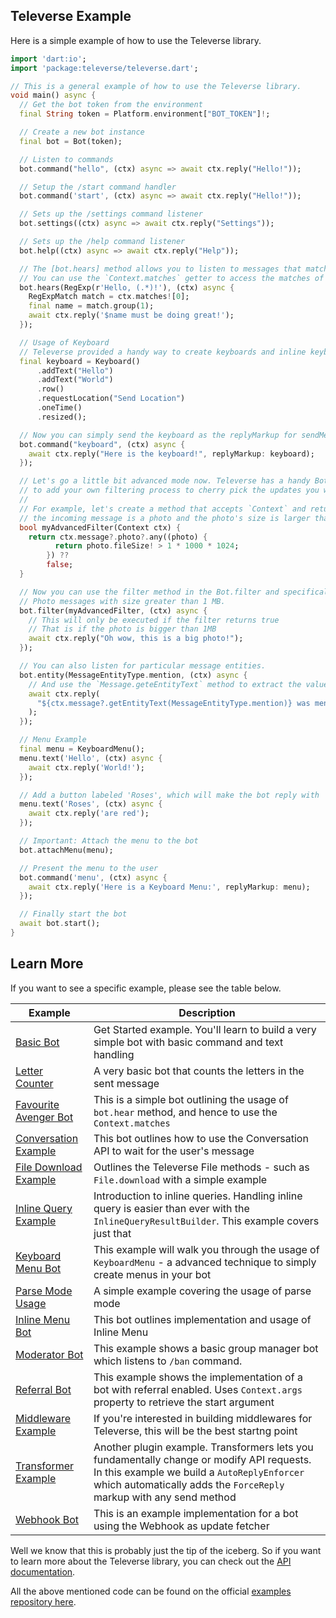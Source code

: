 ## Televerse Example

Here is a simple example of how to use the Televerse library.

```dart
import 'dart:io';
import 'package:televerse/televerse.dart';

// This is a general example of how to use the Televerse library.
void main() async {
  // Get the bot token from the environment
  final String token = Platform.environment["BOT_TOKEN"]!;

  // Create a new bot instance
  final bot = Bot(token);

  // Listen to commands
  bot.command("hello", (ctx) async => await ctx.reply("Hello!"));

  // Setup the /start command handler
  bot.command('start', (ctx) async => await ctx.reply("Hello!"));

  // Sets up the /settings command listener
  bot.settings((ctx) async => await ctx.reply("Settings"));

  // Sets up the /help command listener
  bot.help((ctx) async => await ctx.reply("Help"));

  // The [bot.hears] method allows you to listen to messages that match a regular expression.
  // You can use the `Context.matches` getter to access the matches of the regular expression.
  bot.hears(RegExp(r'Hello, (.*)!'), (ctx) async {
    RegExpMatch match = ctx.matches![0];
    final name = match.group(1);
    await ctx.reply('$name must be doing great!');
  });

  // Usage of Keyboard
  // Televerse provided a handy way to create keyboards and inline keyboards.
  final keyboard = Keyboard()
      .addText("Hello")
      .addText("World")
      .row()
      .requestLocation("Send Location")
      .oneTime()
      .resized();

  // Now you can simply send the keyboard as the replyMarkup for sendMessage or other methods in RawAPI
  bot.command("keyboard", (ctx) async {
    await ctx.reply("Here is the keyboard!", replyMarkup: keyboard);
  });

  // Let's go a little bit advanced mode now. Televerse has a handy Bot.filter method
  // to add your own filtering process to cherry pick the updates you want to process.
  //
  // For example, let's create a method that accepts `Context` and returns true if
  // the incoming message is a photo and the photo's size is larger than 1 MB.
  bool myAdvancedFilter(Context ctx) {
    return ctx.message?.photo?.any((photo) {
          return photo.fileSize! > 1 * 1000 * 1024;
        }) ??
        false;
  }

  // Now you can use the filter method in the Bot.filter and specifically listen for
  // Photo messages with size greater than 1 MB.
  bot.filter(myAdvancedFilter, (ctx) async {
    // This will only be executed if the filter returns true
    // That is if the photo is bigger than 1MB
    await ctx.reply("Oh wow, this is a big photo!");
  });

  // You can also listen for particular message entities.
  bot.entity(MessageEntityType.mention, (ctx) async {
    // And use the `Message.geteEntityText` method to extract the value.
    await ctx.reply(
      "${ctx.message?.getEntityText(MessageEntityType.mention)} was mentioned!",
    );
  });

  // Menu Example
  final menu = KeyboardMenu();
  menu.text('Hello', (ctx) async {
    await ctx.reply('World!');
  });

  // Add a button labeled 'Roses', which will make the bot reply with 'are red' when pressed
  menu.text('Roses', (ctx) async {
    await ctx.reply('are red');
  });

  // Important: Attach the menu to the bot
  bot.attachMenu(menu);

  // Present the menu to the user
  bot.command('menu', (ctx) async {
    await ctx.reply('Here is a Keyboard Menu:', replyMarkup: menu);
  });

  // Finally start the bot
  await bot.start();
}
```

## Learn More

If you want to see a specific example, please see the table below.

| Example | Description | 
| --- | --- |
| [Basic Bot](https://github.com/xooniverse/TeleverseExamples/blob/main/lib/basic_bot.dart) | Get Started example. You'll learn to build a very simple bot with basic command and text handling |
| [Letter Counter](https://github.com/xooniverse/TeleverseExamples/blob/main/lib/letter_counter.dart) | A very basic bot that counts the letters in the sent message |
| [Favourite Avenger Bot](https://github.com/xooniverse/TeleverseExamples/blob/main/lib/favorite_avenger_bot.dart) | This is a simple bot outlining the usage of `bot.hear` method, and hence to use the `Context.matches` |
| [Conversation Example](https://github.com/xooniverse/TeleverseExamples/blob/main/lib/conversation_example.dart) | This bot outlines how to use the Conversation API to wait for the user's message |
| [File Download Example](https://github.com/xooniverse/TeleverseExamples/blob/main/lib/file_download.dart) | Outlines the Televerse File methods - such as `File.download` with a simple example |
| [Inline Query Example](https://github.com/xooniverse/TeleverseExamples/blob/main/lib/inline_queries_bot.dart) | Introduction to inline queries. Handling inline query is easier than ever with the `InlineQueryResultBuilder`. This example covers just that |
| [Keyboard Menu Bot](https://github.com/xooniverse/TeleverseExamples/blob/main/lib/keyboard_menu_bot.dart) | This example will walk you through the usage of `KeyboardMenu` - a advanced technique to simply create menus in your bot |
| [Parse Mode Usage](https://github.com/xooniverse/TeleverseExamples/blob/main/lib/markup_test.dart) | A simple example covering the usage of parse mode |
| [Inline Menu Bot](https://github.com/xooniverse/TeleverseExamples/blob/main/lib/menu_bot.dart) | This bot outlines implementation and usage of Inline Menu |
| [Moderator Bot](https://github.com/xooniverse/TeleverseExamples/blob/main/lib/mod_helper.dart) | This example shows a basic group manager bot which listens to `/ban` command. |
| [Referral Bot](https://github.com/xooniverse/TeleverseExamples/blob/main/lib/referral_bot.dart) | This example shows the implementation of a bot with referral enabled. Uses `Context.args` property to retrieve the start argument |
| [Middleware Example](https://github.com/xooniverse/TeleverseExamples/blob/main/lib/middleware_example.dart) | If you're interested in building middlewares for Televerse, this will be the best startng point |
| [Transformer Example](https://github.com/xooniverse/TeleverseExamples/blob/main/lib/transformer_example.dart) | Another plugin example. Transformers lets you fundamentally change or modify API requests. In this example we build a `AutoReplyEnforcer` which automatically adds the `ForceReply` markup with any send method |
| [Webhook Bot](https://github.com/xooniverse/TeleverseExamples/blob/main/lib/webhook_example.dart) | This is an example implementation for a bot using the Webhook as update fetcher |


Well we know that this is probably just the tip of the iceberg. So if you want
to learn more about the Televerse library, you can check out the
[API documentation](https://pub.dev/documentation/televerse/latest/televerse/televerse-library.html).

All the above mentioned code can be found on the official [examples repository here](https://github.com/xooniverse/TeleverseExamples).

